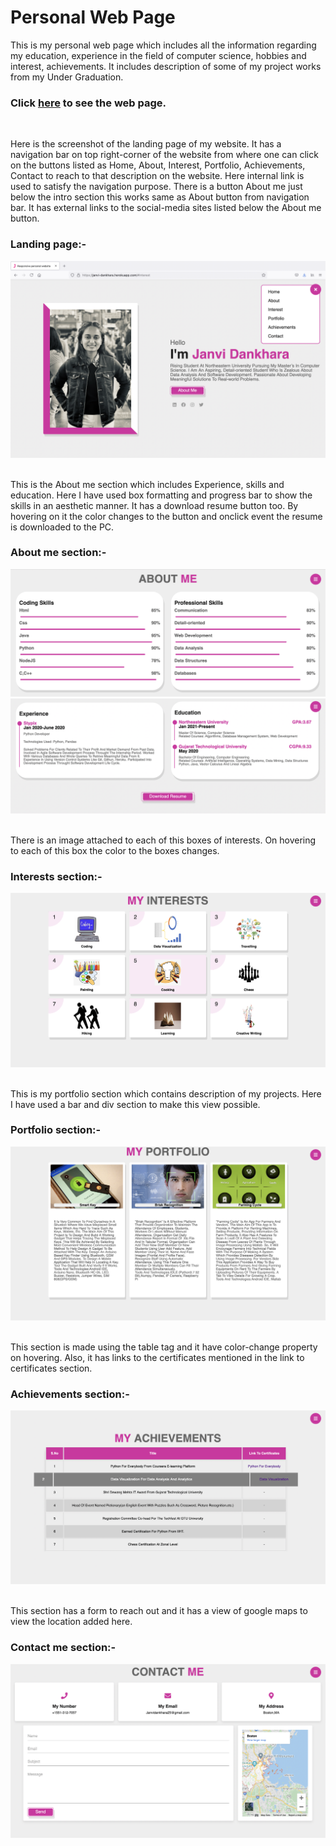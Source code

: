 # Personal Web Page
This is my personal web page which includes all the information regarding my education, experience in the field of computer science, hobbies and interest, achievements. It includes description of some of my project works from my Under Graduation.
### Click [here](https://janvi-dankhara.herokuapp.com) to see the web page.
&nbsp;

 Here is the screenshot of the landing page of my website. It has a navigation bar on top right-corner of the website from where one can click on the buttons listed as Home, About, Interest, Portfolio, Achievements, Contact to reach to that description on the website. Here internal link is used to satisfy the navigation purpose. There is a button About me just below the intro section this works same as About button from navigation bar. It has external links to the social-media sites listed below the About me button.
### Landing page:-
![](/readme_images/1.png)
&nbsp;

This is the About me section which includes Experience, skills and education. Here I have used box formatting and progress bar to show the skills in an aesthetic manner. It has a download resume button too. By hovering on it the color changes to the button and onclick event the resume is downloaded to the PC.

### About me section:-
![](/readme_images/2.png)
![](/readme_images/3.png)
&nbsp;

There is an image attached to each of this boxes of interests. On hovering to each of this box the color to the boxes changes.
### Interests section:-
![](/readme_images/4.png)
&nbsp;

This is my portfolio section which contains description of my projects. Here I have used a bar and div section to make this view possible.
### Portfolio section:-
![](/readme_images/5.png)
&nbsp;

This section is made using the table tag and it have color-change property on hovering. Also, it has links to the certificates mentioned in the link to certificates section.
### Achievements section:-
![](/readme_images/6.png)
&nbsp;

This section has a form to reach out and it has a view of google maps to view the location added here. 
### Contact me section:-
![](/readme_images/7.png)
